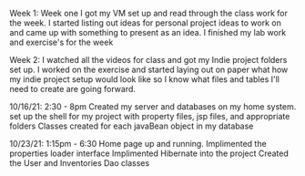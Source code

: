 Week 1:     Week one I got my VM set up and read through the class work for the week.  I started listing out ideas for personal
project ideas to work on and came up with something to present as an idea.  I finished my lab work and exercise's for the week

Week 2:     I watched all the videos for class and got my Indie project folders set up.  I worked on the exercise and started laying out
            on paper what how my indie project setup would look like so I know what files and tables I'll need to create are going forward.

10/16/21:   2:30 - 8pm
            Created my server and databases on my home system.
            set up the shell for my project with property files, jsp files, and appropriate folders
            Classes created for each javaBean object in my database

10/23/21:   1:15pm - 6:30
            Home page up and running.
            Implimented the properties loader interface
            Implimented Hibernate into the project
            Created the User and Inventories Dao classes
            
            